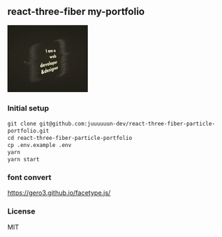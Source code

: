 ## react-three-fiber my-portfolio
![image](./src/images/readme_cover.gif)


### Initial setup
```
git clone git@github.com:juuuuuun-dev/react-three-fiber-particle-portfolio.git 
cd react-three-fiber-particle-portfolio
cp .env.example .env
yarn
yarn start
```

### font convert
https://gero3.github.io/facetype.js/

### License
MIT
